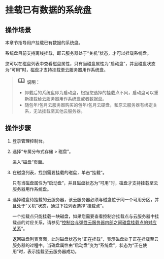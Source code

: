 # 挂载已有数据的系统盘<a name="dss_01_2304"></a>

## 操作场景<a name="s0bba2a6ff1ae4fe59fab4371db42a033"></a>

本章节指导用户挂载已有数据的系统盘。

系统盘目前支持离线挂载，即云服务器处于“关机”状态，才可以挂载系统盘。

您可以在磁盘列表中查看磁盘属性，只有当磁盘属性为“启动盘”，并且磁盘状态为“可用”时，磁盘才支持挂载至云服务器用作系统盘。

>![](public_sys-resources/icon-note.gif) **说明：** 
>-   卸载后的系统盘即为启动盘，根据您选择的挂载点不同，启动盘可以重新挂载给云服务器用作系统盘或者数据盘。
>-   随包年/包月云服务器购买的包年/包月云硬盘，和原云服务器有绑定关系，无法挂载至其他云服务器。

## 操作步骤<a name="s2e61026ce4a942d28c27d4671d9df449"></a>

1.  登录管理控制台。
2.  选择“专属分布式存储 \> 磁盘”。

    进入“磁盘“页面。

3.  在磁盘列表，找到需要挂载的磁盘，单击“挂载”。

    只有当磁盘属性为“启动盘”，并且磁盘状态为“可用”时，磁盘才支持挂载至云服务器用作系统盘。

4.  选择磁盘待挂载的云服务器，该云服务器必须与磁盘位于同一个可用分区，并且处于“关机”状态，通过下拉列表选择“挂载点”。

    一个挂载点只能挂载一块磁盘，如果您需要查看控制台挂载点与云服务器中挂载点的对应关系，请参见“[控制台与弹性云服务器内部之间磁盘挂载点的对应关系](https://support.huaweicloud.com/ecs_faq/zh-cn_topic_0103285575.html)”。

    返回磁盘列表页面，此时磁盘状态为“正在挂载”，表示磁盘处于正在挂载至云服务器的过程中。当磁盘属性由“启动盘”变为“系统盘”，状态为“正在使用”时，表示挂载至云服务器成功。


